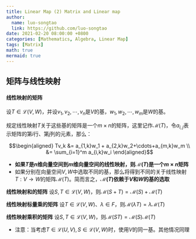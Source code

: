 ```yaml
---
title: Linear Map (2) Matrix and Linear map
author:
  name: luo-songtao
  link: https://github.com/luo-songtao
date: 2021-02-20 08:00:00 +0800
categories: [Mathematics, Algebra, Linear Map]
tags: [Matrix]
math: true
mermaid: true
---
```


## 矩阵与线性映射

#### 线性映射的矩阵

设$T \in \mathcal{L}(V,W)$，并设$v_1,v_2,\cdots,v_n$是$V$的基，$w_1,w_2,\cdots,w_m$是$W$的基。

规定线性映射$T$关于这些基的矩阵是一个$m\times n$的矩阵，这里记作$\mathcal{M}(T)$，令$a_{i,j}$表示矩阵的第$i$行、第$j$列的元素，那么：

$$\begin{aligned} Tv_k &= a_{1,k}w_1 + a_{2,k}w_2+\cdots+a_{m,k}w_m \\ &= \sum_{i=1}^m a_{i,k}w_i \end{aligned}$$

- **如果$T$是$n$维向量空间到$m$维向量空间的线性映射，则$\mathcal{M}(T)$是一个$m\times n$矩阵**
- 如果分别在向量空间$V,W$中选取不同的基，那么将得到不同的关于线性映射$T:V\rightarrow W$的矩阵$\mathcal{M}(T)$。简而言之，**$\mathcal{M}(T)$依赖于$V$和$W$的基的选取**



**线性映射和的矩阵**	设$S,T \in \mathcal{L}(V,W)$，则$\mathcal{M}(S+T) = \mathcal{M}(S) + \mathcal{M}(T)$

**线性映射标量乘的矩阵**	设$T \in \mathcal{L}(V,W)、\lambda \in F$，则$\mathcal{M}(\lambda T) = \lambda\mathcal{M}(T)$

**线性映射乘积的矩阵**	设$S,T \in \mathcal{L}(V,W)$，则$\mathcal{M}(ST) = \mathcal{M}(S)\mathcal{M}(T)$

- 注意：当考虑$T\in\mathcal{L}(U,V),S\in\mathcal{L}(V,W)$时，使用$V$的同一基。其他情况同理







